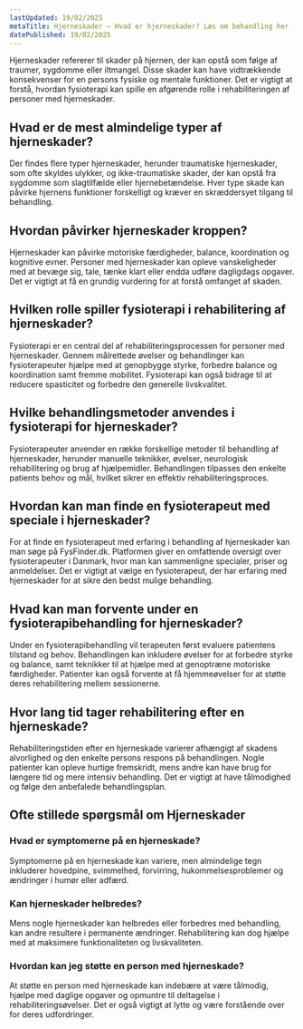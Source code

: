 ```yaml
---
lastUpdated: 19/02/2025
metaTitle: Hjerneskader – Hvad er hjerneskader? Læs om behandling her
datePublished: 19/02/2025
---
```


Hjerneskader refererer til skader på hjernen, der kan opstå som følge af traumer, sygdomme eller iltmangel. Disse skader kan have vidtrækkende konsekvenser for en persons fysiske og mentale funktioner. Det er vigtigt at forstå, hvordan fysioterapi kan spille en afgørende rolle i rehabiliteringen af personer med hjerneskader.

## Hvad er de mest almindelige typer af hjerneskader?

Der findes flere typer hjerneskader, herunder traumatiske hjerneskader, som ofte skyldes ulykker, og ikke-traumatiske skader, der kan opstå fra sygdomme som slagtilfælde eller hjernebetændelse. Hver type skade kan påvirke hjernens funktioner forskelligt og kræver en skræddersyet tilgang til behandling.

## Hvordan påvirker hjerneskader kroppen?

Hjerneskader kan påvirke motoriske færdigheder, balance, koordination og kognitive evner. Personer med hjerneskader kan opleve vanskeligheder med at bevæge sig, tale, tænke klart eller endda udføre dagligdags opgaver. Det er vigtigt at få en grundig vurdering for at forstå omfanget af skaden.

## Hvilken rolle spiller fysioterapi i rehabilitering af hjerneskader?

Fysioterapi er en central del af rehabiliteringsprocessen for personer med hjerneskader. Gennem målrettede øvelser og behandlinger kan fysioterapeuter hjælpe med at genopbygge styrke, forbedre balance og koordination samt fremme mobilitet. Fysioterapi kan også bidrage til at reducere spasticitet og forbedre den generelle livskvalitet.

## Hvilke behandlingsmetoder anvendes i fysioterapi for hjerneskader?

Fysioterapeuter anvender en række forskellige metoder til behandling af hjerneskader, herunder manuelle teknikker, øvelser, neurologisk rehabilitering og brug af hjælpemidler. Behandlingen tilpasses den enkelte patients behov og mål, hvilket sikrer en effektiv rehabiliteringsproces.

## Hvordan kan man finde en fysioterapeut med speciale i hjerneskader?

For at finde en fysioterapeut med erfaring i behandling af hjerneskader kan man søge på FysFinder.dk. Platformen giver en omfattende oversigt over fysioterapeuter i Danmark, hvor man kan sammenligne specialer, priser og anmeldelser. Det er vigtigt at vælge en fysioterapeut, der har erfaring med hjerneskader for at sikre den bedst mulige behandling.

## Hvad kan man forvente under en fysioterapibehandling for hjerneskader?

Under en fysioterapibehandling vil terapeuten først evaluere patientens tilstand og behov. Behandlingen kan inkludere øvelser for at forbedre styrke og balance, samt teknikker til at hjælpe med at genoptræne motoriske færdigheder. Patienter kan også forvente at få hjemmeøvelser for at støtte deres rehabilitering mellem sessionerne.

## Hvor lang tid tager rehabilitering efter en hjerneskade?

Rehabiliteringstiden efter en hjerneskade varierer afhængigt af skadens alvorlighed og den enkelte persons respons på behandlingen. Nogle patienter kan opleve hurtige fremskridt, mens andre kan have brug for længere tid og mere intensiv behandling. Det er vigtigt at have tålmodighed og følge den anbefalede behandlingsplan.

## Ofte stillede spørgsmål om Hjerneskader

### Hvad er symptomerne på en hjerneskade?

Symptomerne på en hjerneskade kan variere, men almindelige tegn inkluderer hovedpine, svimmelhed, forvirring, hukommelsesproblemer og ændringer i humør eller adfærd.

### Kan hjerneskader helbredes?

Mens nogle hjerneskader kan helbredes eller forbedres med behandling, kan andre resultere i permanente ændringer. Rehabilitering kan dog hjælpe med at maksimere funktionaliteten og livskvaliteten.

### Hvordan kan jeg støtte en person med hjerneskade?

At støtte en person med hjerneskade kan indebære at være tålmodig, hjælpe med daglige opgaver og opmuntre til deltagelse i rehabiliteringsøvelser. Det er også vigtigt at lytte og være forstående over for deres udfordringer.
